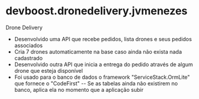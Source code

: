 # devboost.dronedelivery.jvmenezes
Drone Delivery

- Desenvolvido uma API que recebe pedidos, lista drones e seus pedidos associados
- Cria 7 drones automaticamente na base caso ainda não exista nada cadastrado
- Desenvolvido outra API que inicia a entrega do pedido através de algum drone que esteja disponível
- Foi usado para o banco de dados o framework "ServiceStack.OrmLite" que fornece o "CodeFirst"
 -- Se as tabelas ainda não existirem no banco, aplica ela no momento que a aplicação subir
